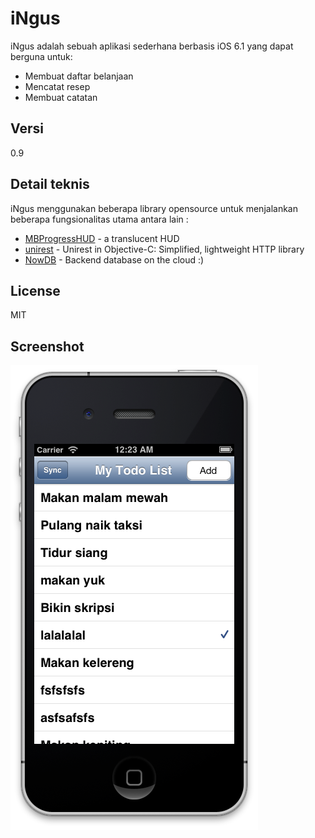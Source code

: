 iNgus
=========

iNgus adalah sebuah aplikasi sederhana berbasis iOS 6.1 yang dapat berguna untuk:

  - Membuat daftar belanjaan
  - Mencatat resep 
  - Membuat catatan

Versi
----

0.9

Detail teknis
-----------

iNgus menggunakan beberapa library opensource untuk menjalankan beberapa fungsionalitas utama antara lain :

* [MBProgressHUD] - a translucent HUD
* [unirest] - Unirest in Objective-C: Simplified, lightweight HTTP library
* [NowDB] - Backend database on the cloud :)


License
----

MIT

Screenshot
----------
![](screenshot/home_screen.png?raw=true)

[MBProgressHUD]:https://github.com/jdg/MBProgressHUD
[unirest]:https://github.com/Mashape/unirest-obj-c
[NowDB]:http://io.nowdb.net
